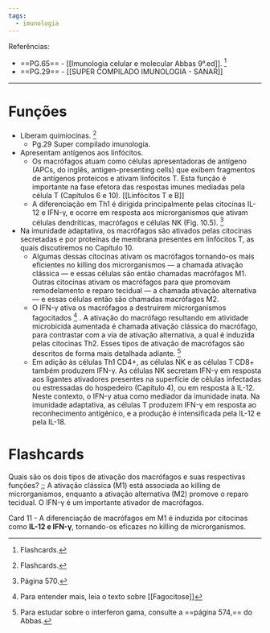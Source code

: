 ```yaml
---
tags:
  - imunologia
---
```

Referências: 
* ==PG.65== - [[Imunologia celular e molecular Abbas 9°.ed]]. [^1] 
* ==PG.29== - [[SUPER COMPILADO IMUNOLOGIA - SANAR]]
--- 
# Funções 
* Liberam quimiocinas. [^1] 
	* Pg.29 Super compilado imunologia. 
* Apresentam antígenos aos linfócitos. 
	* Os macrófagos atuam como células apresentadoras de antígeno (APCs, do inglês, antigen-presenting cells) que exibem fragmentos de antígenos proteicos e ativam linfócitos T. Esta função é importante na fase efetora das respostas imunes mediadas pela célula T (Capítulos 6 e 10). [[Linfócitos T e B]]
	* A diferenciação em Th1 é dirigida principalmente pelas citocinas IL-12 e  IFN-γ, e ocorre em resposta aos microrganismos que ativam células dendríticas, macrófagos e células NK (Fig. 10.5). [^3]
* Na imunidade adaptativa, os macrófagos são ativados pelas citocinas secretadas e por proteínas de membrana presentes em linfócitos T, as quais discutiremos no Capítulo 10.
	* Algumas dessas citocinas ativam os macrófagos tornando-os mais eficientes no killing dos microrganismos — a chamada ativação clássica — e essas células são então  chamadas macrófagos M1. Outras citocinas ativam os macrófagos para que promovam  remodelamento e reparo tecidual — a chamada ativação alternativa — e essas células  então são chamadas macrófagos M2.
	* O IFN-γ ativa os macrófagos a destruírem microrganismos fagocitados [^4] . A ativação do macrófago resultando em atividade  microbicida aumentada é chamada ativação clássica do macrófago, para contrastar com a via de ativação alternativa, a qual é induzida pelas citocinas Th2. Esses tipos de ativação de macrófagos são descritos de forma mais detalhada adiante. [^2]
	* Em adição às células Th1 CD4+, as células  NK e as células T CD8+ também produzem IFN-γ. As células NK secretam IFN-γ em resposta aos ligantes ativadores presentes na superfície de células infectadas ou estressadas do hospedeiro (Capítulo 4), ou em resposta à IL-12. Neste contexto, o IFN-γ atua como mediador da imunidade inata. Na imunidade adaptativa, as células T produzem IFN-γ em resposta ao reconhecimento antigênico, e a produção é intensificada pela IL-12 e pela IL-18.
# Flashcards

Quais são os dois tipos de ativação dos macrófagos e suas respectivas funções? ;; A ativação clássica (M1) está associada ao killing de microrganismos, enquanto a ativação alternativa (M2) promove o reparo tecidual. O IFN-γ é um importante ativador de macrófagos.

Card 11 - A diferenciação de macrófagos em M1 é induzida por citocinas como **IL-12 e IFN-γ**, tornando-os eficazes no killing de microrganismos.

[^1]: Flashcards. 
[^2]: Para estudar sobre o interferon gama, consulte a ==página 574,== do Abbas. 
[^3]: Página 570.
[^4]: Para entender mais, leia o texto sobre [[Fagocitose]]
